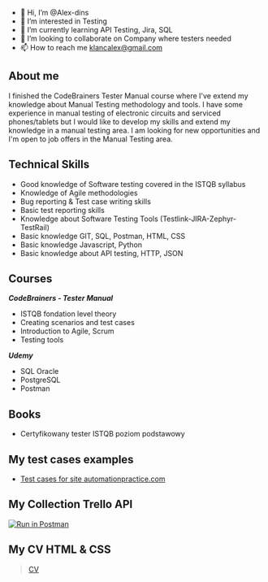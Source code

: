 - 👋 Hi, I’m @Alex-dins
- 👀 I’m interested in Testing
- 🌱 I’m currently learning API Testing, Jira, SQL
- 💞️ I’m looking to collaborate on Company where testers needed
- 📫 How to reach me klancalex@gmail.com

## About me
I finished the CodeBrainers Tester Manual course where I've extend my knowledge about Manual Testing methodology and tools. I have some experience in manual testing of electronic circuits and serviced phones/tablets but I would like to develop my skills and extend my knowledge in a manual testing area. I am looking for new opportunities and I'm open to job offers in the Manual Testing area.

## Technical Skills
 - Good knowledge of Software testing covered in the ISTQB syllabus
 - Knowledge of Agile methodologies
 - Bug reporting & Test case writing skills
 - Basic test reporting skills
 - Knowledge about Software Testing Tools (Testlink-JIRA-Zephyr-TestRail)
 - Basic knowledge GIT, SQL, Postman, HTML, CSS
 - Basic knowledge Javascript, Python
 - Basic knowledge about API testing, HTTP, JSON

## Courses
  ***CodeBrainers - Tester Manual***
- ISTQB fondation level theory
- Creating scenarios and test cases
- Introduction to Agile, Scrum
- Testing tools

***Udemy***
 - SQL Oracle
 - PostgreSQL
 - Postman

## Books
 - Certyfikowany tester ISTQB poziom podstawowy

## My test cases examples
 - [Test cases for site automationpractice.com](https://docs.google.com/spreadsheets/d/1QsiCWQzpptobATuLbb2l40cuUUr7qjmO2Fsfy1Xuyq4/edit?usp=sharing)

## My Collection Trello API
[![Run in Postman](https://run.pstmn.io/button.svg)](https://app.getpostman.com/run-collection/19326509-1383fe78-50f4-4aa4-a44d-02a38d55a734?action=collection%2Ffork&collection-url=entityId%3D19326509-1383fe78-50f4-4aa4-a44d-02a38d55a734%26entityType%3Dcollection%26workspaceId%3D5fcf817a-74b9-4418-91be-4b940ac35687)

## My CV HTML & CSS
> [CV](https://klants-oleksandr.netlify.app)
<!---
Alex-dins/Alex-dins is a ✨ special ✨ repository because its `README.md` (this file) appears on your GitHub profile.
You can click the Preview link to take a look at your changes.
--->
